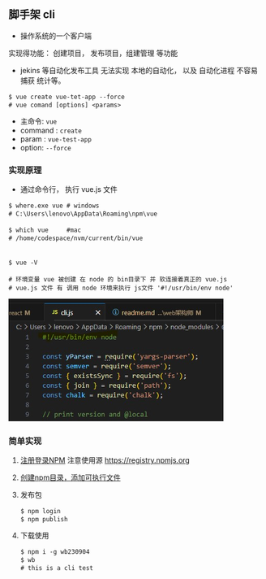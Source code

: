 ## 脚手架 cli

- 操作系统的一个客户端

实现得功能： 创建项目， 发布项目，组建管理 等功能

- jekins 等自动化发布工具 无法实现 本地的自动化， 以及 自动化进程 不容易捕获 统计等。


```shell
$ vue create vue-tet-app --force
# vue comand [options] <params>
```
- 主命令: `vue`
- command : `create`
- param : `vue-test-app`
- option: `--force`


### 实现原理

- 通过命令行， 执行 vue.js 文件 

```shell
$ where.exe vue # windows
# C:\Users\lenovo\AppData\Roaming\npm\vue

$ which vue     #mac
# /home/codespace/nvm/current/bin/vue


$ vue -V

# 环境变量 vue 被创建 在 node 的 bin目录下 并 软连接着真正的 vue.js
# vue.js 文件 有 调用 node 环境来执行 js文件 '#!/usr/bin/env node'

```

![01node环境.jpg](../img/01node环境.jpg)

### 简单实现

1. [注册登录NPM](https://www.npmjs.com/settings/96weibin/packages) 注意使用源 https://registry.npmjs.org
2. [创建npm目录，添加可执行文件](./submd//创建npm包文件.md)
3. 发布包

    ```shell
    $ npm login
    $ npm publish
    ```
4. 下载使用
    
    ```shell
    $ npm i -g wb230904
    $ wb
    # this is a cli test
    ```
